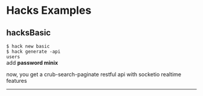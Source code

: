 # Hacks Examples

## hacksBasic

<code>$ hack new basic</code> <br/>
<code>$ hack generate -api users</code> <br/>
add **password minix** <br/>

now, you get a crub-search-paginate restful api with socketio realtime features

<hr/>
